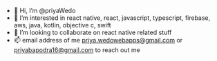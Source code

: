 - 👋 Hi, I’m @priyaWedo
- 👀 I’m interested in react native, react, javascript, typescript, firebase, aws, java, kotlin, objective c, swift 
- 💞️ I’m looking to collaborate on react native related stuff
- 📫 email address of me priya.wedowebapps@gmail.com or priyabapodra16@gmail.com to reach out me

<!---
priyaWedo/priyaWedo is a ✨ special ✨ repository because its `README.md` (this file) appears on your GitHub profile.
You can click the Preview link to take a look at your changes.
--->

